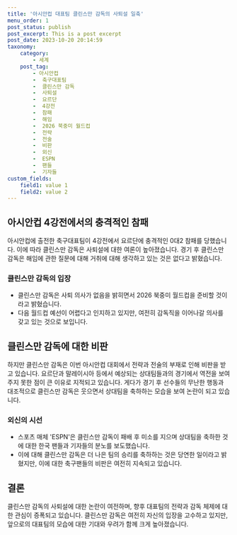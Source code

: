 ```yaml
---
title: '아시안컵 대표팀 클린스만 감독의 사퇴설 일축'
menu_order: 1
post_status: publish
post_excerpt: This is a post excerpt
post_date: 2023-10-20 20:14:59
taxonomy:
    category:
        - 세계
    post_tag:
        - 아시안컵
        -  축구대표팀
        -  클린스만 감독
        -  사퇴설
        -  요르단
        -  4강전
        -  참패
        -  해임
        -  2026 북중미 월드컵
        -  전략
        -  전술
        -  비판
        -  외신
        -  ESPN
        -  팬들
        -  기자들
custom_fields:
    field1: value 1
    field2: value 2
---
```



## 아시안컵 4강전에서의 충격적인 참패
아시안컵에 출전한 축구대표팀이 4강전에서 요르단에 충격적인 0대2 참패를 당했습니다. 이에 따라 클린스만 감독은 사퇴설에 대한 여론이 높아졌습니다. 경기 후 클린스만 감독은 해임에 관한 질문에 대해 거취에 대해 생각하고 있는 것은 없다고 밝혔습니다.

### 클린스만 감독의 입장
- 클린스만 감독은 사퇴 의사가 없음을 밝히면서 2026 북중미 월드컵을 준비할 것이라고 밝혔습니다.
- 다음 월드컵 예선이 어렵다고 인지하고 있지만, 여전히 감독직을 이어나갈 의사를 갖고 있는 것으로 보입니다.

## 클린스만 감독에 대한 비판
하지만 클린스만 감독은 이번 아시안컵 대회에서 전략과 전술의 부재로 인해 비판을 받고 있습니다. 요르단과 말레이시아 등에서 예상되는 상대팀들과의 경기에서 역전을 보여주지 못한 점이 큰 이유로 지적되고 있습니다. 게다가 경기 후 선수들의 무난한 행동과 대조적으로 클린스만 감독은 웃으면서 상대팀을 축하하는 모습을 보여 논란이 되고 있습니다.

### 외신의 시선
- 스포츠 매체 'ESPN'은 클린스만 감독이 패배 후 미소를 지으며 상대팀을 축하한 것에 대한 한국 팬들과 기자들의 분노를 보도했습니다.
- 이에 대해 클린스만 감독은 더 나은 팀의 승리를 축하하는 것은 당연한 일이라고 밝혔지만, 이에 대한 축구팬들의 비판은 여전히 지속되고 있습니다.

## 결론
클린스만 감독의 사퇴설에 대한 논란이 여전하며, 향후 대표팀의 전략과 감독 체제에 대한 관심이 증폭되고 있습니다. 클린스만 감독은 여전히 자신의 입장을 고수하고 있지만, 앞으로의 대표팀의 모습에 대한 기대와 우려가 함께 크게 높아졌습니다.
